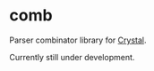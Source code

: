 # comb

Parser combinator library for [Crystal](http://crystal-lang.org/).

Currently still under development.
